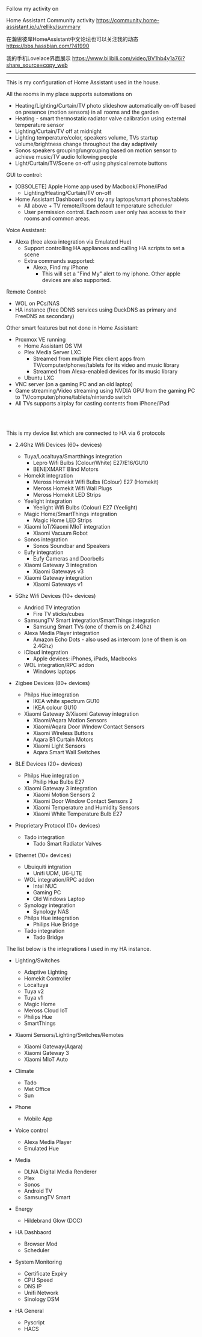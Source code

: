 Follow my activity on 

Home Assistant Community activity https://community.home-assistant.io/u/relliky/summary

在瀚思彼岸HomeAssistant中文论坛也可以关注我的动态 https://bbs.hassbian.com/?41990

我的手机Lovelace界面展示 https://www.bilibili.com/video/BV1hb4y1a76i?share_source=copy_web 

--------------------------------------------------------------------------  

This is my configuration of Home Assistant used in the house. 

All the rooms in my place supports automations on
- Heating/Lighting/Curtain/TV photo slideshow automatically on-off based on presence (motion sensors) in all rooms and the garden
- Heating - smart thermostatic radiator valve calibration using external temperature sensor
- Lighting/Curtain/TV off at midnight
- Lighting temperature/color, speakers volume, TVs startup volume/brightness change throughout the day adaptively
- Sonos speakers grouping/ungrouping based on motion sensor to achieve music/TV audio following people 
- Light/Curtain/TV/Scene on-off using physical remote buttons

GUI to control:
- [OBSOLETE] Apple Home app used by Macbook/iPhone/iPad
  - Lighting/Heating/Curtain/TV on-off
- Home Assistant Dashboard used by any laptops/smart phones/tablets
  - All above + TV remote/Room default temperature scheduler
  - User permission control. Each room user only has access to their rooms and common areas.
  
Voice Assistant:
- Alexa (free alexa integration via Emulated Hue)
  - Support controlling HA appliances and calling HA scripts to set a scene
  - Extra commands supported:
    - Alexa, Find my iPhone
      - This will set a "Find My" alert to my iphone. Other apple devices are also supported.

Remote Control:
- WOL on PCs/NAS
- HA instance (free DDNS services using DuckDNS as primary and FreeDNS as secondary)


Other smart features but not done in Home Assistant:
- Proxmox VE running
  - Home Assistant OS VM
  - Plex Media Server LXC
    - Streamed from multiple Plex client apps from TV/computer/phones/tablets for its video and music library
    - Streamed from Alexa-enabled devices for its music library
  - Ubuntu LXC
- VNC server (on a gaming PC and an old laptop)
- Game streaming/Video streaming using NVDIA GPU from the gaming PC to TV/computer/phone/tablets/nintendo switch
- All TVs supports airplay for casting contents from iPhone/iPad

<br><br>

This is my device list which are connected to HA via 6 protocols 

- 2.4Ghz Wifi Devices (60+ devices) 
  - Tuya/Localtuya/Smartthings integration
    - Lepro Wifi Bulbs (Colour/White) E27/E16/GU10 
    - BENEXMART Blind Motors 
  - Homekit integration
    - Meross Homekit Wifi Bulbs (Colour) E27 (Homekit)
    - Meross Homekit Wifi Wall Plugs
    - Meross Homekit LED Strips 
  - Yeelight integration
    - Yeelight Wifi Bulbs (Colour) E27 (Yeelight)
  - Magic Home/SmartThings integration
    - Magic Home LED Strips 
  - Xiaomi IoT/Xiaomi MIoT integration
    - Xiaomi Vacuum Robot 
  - Sonos integration
    - Sonos Soundbar and Speakers
  - Eufy integration
    - Eufy Cameras and Doorbells
  - Xiaomi Gateway 3 integration
    - Xiaomi Gateways v3
  - Xiaomi Gateway integration
    - Xiaomi Gateways v1

- 5Ghz Wifi Devices (10+ devices)
  - Andriod TV integration 
    - Fire TV sticks/cubes
  - SamsungTV Smart integration/SmartThings integration
    - Samsung Smart TVs (one of them is on 2.4Ghz)
  - Alexa Media Player integration
    - Amazon Echo Dots - also used as intercom (one of them is on 2.4Ghz)
  - iCloud integration
    - Apple devices: iPhones, iPads, Macbooks
  - WOL integration/RPC addon
    - Windows laptops

- Zigbee Devices (80+ devices)
  - Philps Hue integration
    - IKEA white spectrum GU10 
    - IKEA colour GU10 
  - Xiaomi Gateway 3/Xiaomi Gateway integration
    - Xiaomi/Aqara Motion Sensors
    - Xiaomi/Aqara Door Window Contact Sensors
    - Xiaomi Wireless Buttons
    - Aqara B1 Curtain Motors
    - Xiaomi Light Sensors
    - Aqara Smart Wall Switches

- BLE Devices (20+ devices)
  - Philps Hue integration
    - Philip Hue Bulbs E27
  - Xiaomi Gateway 3 integration
    - Xiaomi Motion Sensors 2
    - Xiaomi Door Window Contact Sensors 2
    - Xiaomi Temperature and Humidity Sensors
    - Xiaomi White Temperature Bulb E27
  
- Proprietary Protocol (10+ devices)
  - Tado integration
    - Tado Smart Radiator Valves

- Ethernet (10+ devices)
  - Ubuiquiti intgration
    - Unifi UDM, U6-LITE
  - WOL integration/RPC addon
    - Intel NUC
    - Gaming PC
    - Old Windows Laptop
  - Synology integration
    - Synology NAS 
  - Philps Hue integration
    - Philips Hue Bridge
  - Tado integration
    - Tado Bridge
  
The list below is the integrations I used in my HA instance.

- Lighting/Switches
  - Adaptive Lighting
  - Homekit Controller
  - Localtuya 
  - Tuya v2
  - Tuya v1
  - Magic Home
  - Meross Cloud IoT
  - Philips Hue
  - SmartThings

- Xiaomi Sensors/Lighting/Switches/Remotes
  - Xiaomi Gateway(Aqara)
  - Xiaomi Gateway 3
  - Xiaomi MIoT Auto

- Climate
  - Tado
  - Met Office
  - Sun

- Phone
  - Mobile App

- Voice control
  - Alexa Media Player
  - Emulated Hue

- Media
  - DLNA Digital Media Renderer
  - Plex
  - Sonos
  - Android TV
  - SamsungTV Smart

- Energy
  - Hildebrand Glow (DCC)

- HA Dashbaord
  - Browser Mod
  - Scheduler

- System Monitoring
  - Certificate Expiry
  - CPU Speed
  - DNS IP
  - Unifi Network
  - Sinology DSM

- HA General
  - Pyscript
  - HACS



